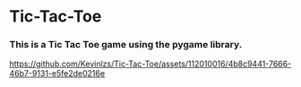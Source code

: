 # Tic-Tac-Toe
### This is a Tic Tac Toe game using the pygame library.
https://github.com/Kevinlzs/Tic-Tac-Toe/assets/112010016/4b8c9441-7666-46b7-9131-e5fe2de0216e
